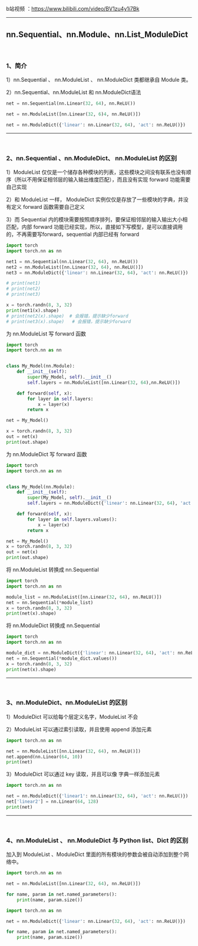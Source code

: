 b站视频 ：https://www.bilibili.com/video/BV1zu4y1i7Bk

----



## nn.Sequential、nn.Module、nn.List_ModuleDict  <!-- {docsify-ignore} -->

<br />

### 1、简介

1）nn.Sequential 、 nn.ModuleList 、 nn.ModuleDict 类都继承自 Module 类。

2）nn.Sequential、nn.ModuleList 和 nn.ModuleDict语法

```python
net = nn.Sequential(nn.Linear(32, 64), nn.ReLU())

net = nn.ModuleList([nn.Linear(32, 6)4, nn.ReLU()])

net = nn.ModuleDict({'linear': nn.Linear(32, 64), 'act': nn.ReLU()})
```

----

<br />

### 2、nn.Sequential 、nn.ModuleDict、 nn.ModuleList 的区别

  1）ModuleList 仅仅是一个储存各种模块的列表，这些模块之间没有联系也没有顺序（所以不用保证相邻层的输入输出维度匹配），而且没有实现 forward 功能需要自己实现

  2）和 ModuleList 一样， ModuleDict 实例仅仅是存放了一些模块的字典，并没有定义 forward 函数需要自己定义

  3）而 Sequential 内的模块需要按照顺序排列，要保证相邻层的输入输出大小相匹配，内部 forward 功能已经实现，所以，直接如下写模型，是可以直接调用的，不再需要写forward，sequential 内部已经有 forward

```python
import torch
import torch.nn as nn

net1 = nn.Sequential(nn.Linear(32, 64), nn.ReLU())
net2 = nn.ModuleList([nn.Linear(32, 64), nn.ReLU()])
net3 = nn.ModuleDict({'linear': nn.Linear(32, 64), 'act': nn.ReLU()})

# print(net1)
# print(net2)
# print(net3)

x = torch.randn(8, 3, 32)
print(net1(x).shape)
# print(net2(x).shape)  # 会报错，提示缺少forward
# print(net3(x).shape)   # 会报错，提示缺少forward
```



为 nn.ModuleList 写 forward 函数

```python
import torch
import torch.nn as nn


class My_Model(nn.Module):
    def __init__(self):
        super(My_Model, self).__init__()
        self.layers = nn.ModuleList([nn.Linear(32, 64),nn.ReLU()])

    def forward(self, x):
        for layer in self.layers:
            x = layer(x)
        return x

net = My_Model()

x = torch.randn(8, 3, 32)
out = net(x)
print(out.shape)
```



为 nn.ModuleDict 写 forward 函数

```python
import torch
import torch.nn as nn


class My_Model(nn.Module):
    def __init__(self):
        super(My_Model, self).__init__()
        self.layers = nn.ModuleDict({'linear': nn.Linear(32, 64), 'act': nn.ReLU()})

    def forward(self, x):
        for layer in self.layers.values():
            x = layer(x)
        return x

net = My_Model()
x = torch.randn(8, 3, 32)
out = net(x)
print(out.shape)
```



将 nn.ModuleList 转换成 nn.Sequential

```python
import torch
import torch.nn as nn

module_list = nn.ModuleList([nn.Linear(32, 64), nn.ReLU()])
net = nn.Sequential(*module_list)
x = torch.randn(8, 3, 32)
print(net(x).shape)
```



将 nn.ModuleDict 转换成 nn.Sequential

```python
import torch
import torch.nn as nn

module_dict = nn.ModuleDict({'linear': nn.Linear(32, 64), 'act': nn.ReLU()})
net = nn.Sequential(*module_dict.values())
x = torch.randn(8, 3, 32)
print(net(x).shape)
```

----

<br />

### 3、nn.ModuleDict、nn.ModuleList 的区别

  1）ModuleDict 可以给每个层定义名字，ModuleList 不会

  2）ModuleList 可以通过索引读取，并且使用 append 添加元素

```python
import torch.nn as nn

net = nn.ModuleList([nn.Linear(32, 64), nn.ReLU()])
net.append(nn.Linear(64, 10))
print(net)
```

  3）ModuleDict 可以通过 key 读取，并且可以像 字典一样添加元素

```python
import torch.nn as nn

net = nn.ModuleDict({'linear1': nn.Linear(32, 64), 'act': nn.ReLU()})
net['linear2'] = nn.Linear(64, 128)
print(net)
```

---

<br />

### 4、nn.ModuleList 、 nn.ModuleDict 与 Python  list、Dict 的区别

加入到 ModuleList 、ModuleDict  里面的所有模块的参数会被自动添加到整个网络中。

```python
import torch.nn as nn

net = nn.ModuleList([nn.Linear(32, 64), nn.ReLU()])

for name, param in net.named_parameters():
    print(name, param.size())
```

```python
import torch.nn as nn

net = nn.ModuleDict({'linear': nn.Linear(32, 64), 'act': nn.ReLU()})

for name, param in net.named_parameters():
    print(name, param.size()) 
```

